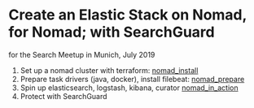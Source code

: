 # Create an Elastic Stack on Nomad, for Nomad; with SearchGuard

for the Search Meetup in Munich, July 2019

1. Set up a nomad cluster with terraform: [nomad\_install](./nomad_install)
2. Prepare task drivers (java, docker), install filebeat: [nomad\_prepare](./nomad_prepare)
3. Spin up elasticsearch, logstash, kibana, curator [nomad\_in\_action](./nomad_in_action)
3. Protect with SearchGuard
